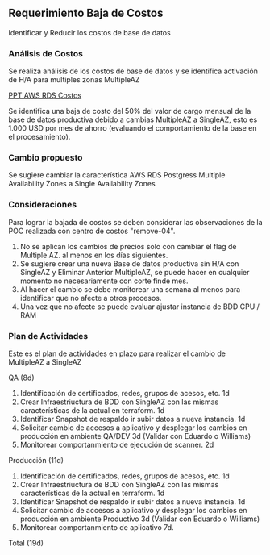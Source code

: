 ## Requerimiento Baja de Costos
Identificar y Reducir los costos de base de datos

### Análisis de Costos
Se realiza análisis de los costos de base de datos y se identifica activación de H/A para multiples zonas MultipleAZ

[PPT AWS RDS Costos](https://docs.google.com/presentation/d/19yofyau6bKTm9KG7mka0l8Y2KIEZFEKt4h5QB1UP_9c)

Se identifica una baja de costo del 50% del valor de cargo mensual de la base de datos productiva debido a cambias MultipleAZ a SingleAZ, esto es 1.000 USD por mes de ahorro (evaluando el comportamiento de la base en el procesamiento).

### Cambio propuesto
Se sugiere cambiar la característica AWS RDS Postgress Multiple Availability Zones a Single Availability Zones

### Consideraciones
Para lograr la bajada de costos se deben considerar las observaciones de la POC realizada con centro de costos "remove-04".

1. No se aplican los cambios de precios solo con cambiar el flag de Multiple AZ. al menos en los días siguientes.
1. Se sugiere crear una nueva Base de datos productiva sin H/A con SingleAZ y Eliminar Anterior MultipleAZ, se puede hacer en cualquier momento no necesariamente con corte finde mes.
1. Al hacer el cambio se debe monitorear una semana al menos para identificar que no afecte a otros procesos.
1. Una vez que no afecte se puede evaluar ajustar instancia de BDD CPU / RAM

### Plan de Actividades

Este es el plan de actividades en plazo para realizar el cambio de MultipleAZ a SingleAZ

QA (8d)

1. Identificación de certificados, redes, grupos de acesos, etc. 1d
1. Crear Infraestriuctura de BDD con SingleAZ con las mismas características de la actual en terraform. 1d
1. Identificar Snapshot de respaldo ir subir datos a nueva instancia. 1d
1. Solicitar cambio de accesos a aplicativo y desplegar los cambios en producción en ambiente QA/DEV 3d (Validar con Eduardo o Williams)
1. Monitorear comportanmiento de ejecución de scanner. 2d

Producción (11d)

1. Identificación de certificados, redes, grupos de acesos, etc. 1d
1. Crear Infraestriuctura de BDD con SingleAZ con las mismas características de la actual en terraform. 1d
1. Identificar Snapshot de respaldo ir subir datos a nueva instancia. 1d
1. Solicitar cambio de accesos a aplicativo y desplegar los cambios en producción en ambiente Productivo 3d (Validar con Eduardo o Williams)
1. Monitorear comportanmiento de aplicativo 7d.

Total (19d)